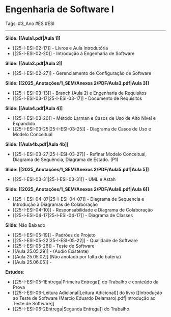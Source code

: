 # Engenharia de Software I

Tags: #3_Ano #ES #ESI 

---

**Slide: [[Aula1.pdf|Aula 1]]**
* [[25-I-ESI-02-17]] - Livros e Aula Introdutória
* [[25-I-ESI-02-20]] - Introdução à Engenharia de Software

**Slide: [[Aula2.pdf|Aula 2]]**
* [[25-I-ESI-02-27]] - Gerenciamento de Configuração de Software

**Slide: [[2025_Anotações/1_SEM/Anexos 2/PDF/Aula3.pdf|Aula 3]]**
* [[25-I-ESI-03-13]] - Branch (Aula 2) e Engenharia de Requisitos
* [[25-I-ESI-03-17|25-I-ESI-03-17]] - Documento de Requisitos

**Slide: [[Aula4.pdf|Aula 4]]**
* [[25-I-ESI-03-20]] - Método Larman e Casos de Uso de Alto Nível e Expandido
* [[25-I-ESI-03-25|25-I-ESI-03-25]] - Diagrama de Casos de Uso e Modelo Conceitual

**Slide: [[Aula4b.pdf|Aula 4b]]**
- [[25-I-ESI-03-27|25-I-ESI-03-27]] - Refinar Modelo Conceitual, Diagrama de Sequência, Diagrama de Estado. (P1)

**Slide: [[2025_Anotações/1_SEM/Anexos 2/PDF/Aula5.pdf|Aula 5]]**
- [[25-I-ESI-03-31|25-I-ESI-03-31]] - UML e Astah

**Slide: [[2025_Anotações/1_SEM/Anexos 2/PDF/Aula6.pdf|Aula 6]]**
- [[25-I-ESI-04-07|25-I-ESI-04-07]] - Diagrama de Sequencia e Introdução à Diagramas de Colaboração
- [[25-I-ESI-04-10]] - Responsabilidade e Diagrama de Colaboração
- [[25-I-ESI-04-17|25-I-ESI-04-17]] - Diagrama de Classes

**Slide**: Não Baixado
- [[25-I-ESI-05-19]] - Padrões de Projeto
- [[25-I-ESI-05-22|25-I-ESI-05-22]] - Qualidade de Software
- [[25-I-ESI-05-26]] - Teste de Software
- [[Aula 25.05.29]] - (Audio Existente)
- [[Aula 25.05.02]] (Não anotado por falta de bateria)
- [[Aula 25.06.05]] -

**Estudos**:
- [[25-I-ESI-05-1Entrega|Primeira Entrega]] do Trabalho e conteúdo da Prova
- [[25-I-ESI-06-Leitura Adicional|Leitura Adicional]] do livro [[Introdução ao Teste de Software (Marcio Eduardo Delamaro).pdf|Introdução ao Teste de Software]]
- [[25-I-ESI-06-2Entrega|Segunda Entrega]] do Trabalho